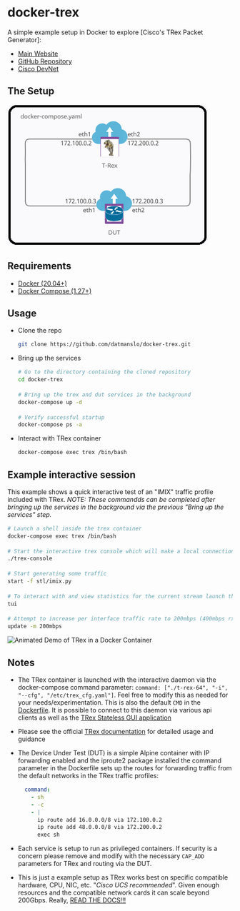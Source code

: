 # docker-trex

A simple example setup in Docker to explore [Cisco's TRex Packet Generator]:  

- [Main Website](https://trex-tgn.cisco.com/)
- [GitHub Repository](https://github.com/cisco-system-traffic-generator/trex-core)
- [Cisco DevNet](https://developer.cisco.com/codeexchange/github/repo/cisco-system-traffic-generator/trex-core/)

## The Setup

![Docker Compose Diagram](media/docker-compose-outline.png)

## Requirements

- [Docker (20.04+)](https://docs.docker.com/get-docker/)
- [Docker Compose (1.27+)](https://docs.docker.com/compose/install/)

## Usage

- Clone the repo

  ```bash
  git clone https://github.com/datmanslo/docker-trex.git
  ```

- Bring up the services

  ```bash
  # Go to the directory containing the cloned repository 
  cd docker-trex
  
  # Bring up the trex and dut services in the background
  docker-compose up -d
  
  # Verify successful startup
  docker-compose ps -a
  ```

- Interact with TRex container
  
  ```bash
  docker-compose exec trex /bin/bash
  ```

## Example interactive session

  This example shows a quick interactive test of an "IMIX" traffic profile included with TRex. *NOTE: These commandds can be completed after bringing up the services in the background via the previous "Bring up the services" step.*

  ```bash
  # Launch a shell inside the trex container
  docker-compose exec trex /bin/bash

  # Start the interactive trex console which will make a local connection to the running interactive daemon
  ./trex-console

  # Start generating some traffic
  start -f stl/imix.py

  # To interact with and view statistics for the current stream launch the text-based user interface (tui)
  tui

  # Attempt to increase per interface traffic rate to 200mbps (400mbps rx/tx total). Throughput achievable in the Docker environment is dependent primarily on single core\thread CPU performance.
  update -m 200mbps
  ```

  ![Animated Demo of TRex in a Docker Container](media/demo.gif)

## Notes

- The TRex container is launched with the interactive daemon via the docker-compose command parameter: `command: ["./t-rex-64", "-i", "--cfg", "/etc/trex_cfg.yaml"]`. Feel free to modify this as needed for your needs/experimentation. This is also the default `CMD` in the [Dockerfile](trex.Dockerfile). It is possible to connect to this daemon via various api clients as well as the [TRex Stateless GUI application](https://github.com/cisco-system-traffic-generator/trex-stateless-gui)

- Please see the official [TRex documentation](https://trex-tgn.cisco.com/trex/doc/index.html) for detailed usage and guidance
- The Device Under Test (DUT) is a simple Alpine container with IP forwarding enabled and the iproute2 package installed the command parameter in the Dockerfile sets up the routes for forwarding traffic from the default networks in the TRex traffic profiles:

  ```yaml
    command:
      - sh 
      - -c
      - | 
        ip route add 16.0.0.0/8 via 172.100.0.2
        ip route add 48.0.0.0/8 via 172.200.0.2
        exec sh
  ```

- Each service is setup to run as privileged containers. If security is a concern please remove and modify with the necessary `CAP_ADD` parameters for TRex and routing via the DUT.
- This is just a example setup as TRex works best on specific compatible hardware, CPU, NIC, etc. "*Cisco UCS recommended*". Given enough resources and the compatible network cards it can scale beyond 200Gbps. Really, [READ THE DOCS!!!](https://trex-tgn.cisco.com/trex/doc/index.html)
